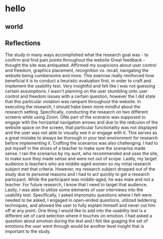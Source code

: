 # hello
## world

## Reflections
The study in many ways accomplished what the research goal was - to confirm and find pain points throughout the website
Great feedback - thought the site was antiquated. Affirmed my suspicions about user control and freedom, graphics placement, recognition vs. recall, navigating the website being cumbersome and more. This exercise really reinforced how beneficial it is to conduct a heuristic evaluation first, in order to craft and implement the usability test. Very insightful and felt like I was not guessing certain assumptions. 
I wasn't planning on the user stumbling onto user control and freedom issues with a certain question, however the I did state that this particular violation was rampant throughout the website. 
In executing the research, I should habe been more mindful about the research setting. Specifically, conducting the research on two different screens while using Zoom. ONe part of the scenario was supposed to engage with the horizantal navigation arrows and due to the redcuion of the website space on the screen, that particular functionality was not displayed and the user was not able to visually see it or engage with it. This serves as a great mistake to always be thorough in your test environment for research before implementing it. Crafting the scenarios was also challenging. I had to put myself in the shoes of a teacher to make sure the scenarios made sense. I ran the scenarios by my aunt, who recommended and uses the site, to make sure they made sense and were not out of scope. Lastly, my target audience is teachers who are middle-aged women so my initial research subject met that criteria. However, my research subject dropped out of the study due to personal reasons and I had to act quickly to get a research particpant. While the participant was middle-aged, he was male and not a teacher. For future research, I know that I need to target that audience. Lastly, I was able to utilize some elements of user interviews into the usability test. Specifically, I asked impromptu questions where I felt were needed to be asked, I engaged in open-ended questions, utilized laddering techniques, and allowed the user to fully explain himself and never cut him off at any point. One thing I would like to add into the usability test is a different set of card selection where it touches on emotion. I had asked a question about emotion during the test and I felt like guaging the set of emotions the user went through would be another level insight that is important to the study. 
